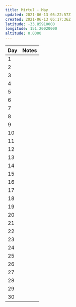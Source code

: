 ```yaml
---
title: Mirtul - May
updated: 2021-06-13 05:22:57Z
created: 2021-06-13 05:17:36Z
latitude: -33.85910000
longitude: 151.20020000
altitude: 0.0000
---
```


| Day    | Notes     |
| --- | --- |
| 1   |     |
| 2   |     |
| 3   |     |
| 4   |     |
| 5   |     |
| 6   |     |
| 7   |     |
| 8   |     |
| 9   |     |
| 10  |     |
| 11  |     |
| 12  |     |
| 13  |     |
| 14  |     |
| 15  |     |
| 16  |     |
| 17  |     |
| 18  |     |
| 19  |     |
| 20  |     |
| 21  |     |
| 22  |     |
| 23  |     |
| 24  |     |
| 25  |     |
| 26  |     |
| 27  |     |
| 28  |     |
| 29  |     |
| 30  |     |